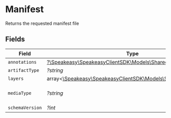# Manifest

Returns the requested manifest file


## Fields

| Field                                                                                                   | Type                                                                                                    | Required                                                                                                | Description                                                                                             |
| ------------------------------------------------------------------------------------------------------- | ------------------------------------------------------------------------------------------------------- | ------------------------------------------------------------------------------------------------------- | ------------------------------------------------------------------------------------------------------- |
| `annotations`                                                                                           | [?\Speakeasy\SpeakeasyClientSDK\Models\Shared\Annotations](../../Models/Shared/Annotations.md)          | :heavy_minus_sign:                                                                                      | Annotations                                                                                             |
| `artifactType`                                                                                          | *?string*                                                                                               | :heavy_minus_sign:                                                                                      | Type of artifact                                                                                        |
| `layers`                                                                                                | array<[\Speakeasy\SpeakeasyClientSDK\Models\Shared\V2Descriptor](../../Models/Shared/V2Descriptor.md)>  | :heavy_minus_sign:                                                                                      | List of V2 image layer information                                                                      |
| `mediaType`                                                                                             | *?string*                                                                                               | :heavy_minus_sign:                                                                                      | Media type usually application/vnd.docker.distribution.manifest.v2+json if this is in the accept header |
| `schemaVersion`                                                                                         | *?int*                                                                                                  | :heavy_minus_sign:                                                                                      | Schema version                                                                                          |